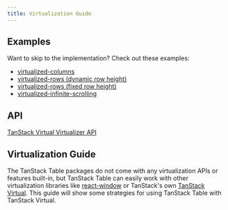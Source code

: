 ```yaml
---
title: Virtualization Guide
---
```


## Examples

Want to skip to the implementation? Check out these examples:

- [virtualized-columns](../framework/react/examples/virtualized-columns)
- [virtualized-rows (dynamic row height)](../framework/react/examples/virtualized-rows)
- [virtualized-rows (fixed row height)](../../../../virtual/v3/docs/framework/react/examples/table)
- [virtualized-infinite-scrolling](../framework/react/examples/virtualized-infinite-scrolling)

## API

[TanStack Virtual Virtualizer API](../../../../virtual/v3/docs/api/virtualizer)

## Virtualization Guide

The TanStack Table packages do not come with any virtualization APIs or features built-in, but TanStack Table can easily work with other virtualization libraries like [react-window](https://www.npmjs.com/package/react-window) or TanStack's own [TanStack Virtual](https://tanstack.com/virtual/v3). This guide will show some strategies for using TanStack Table with TanStack Virtual.
